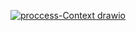 
[![proccess-Context drawio](https://github.com/Ekstrem/Architecture-Canvas/assets/13890264/17e8d9cd-a691-4179-83a9-2fc5794d1ed0)](https://app.diagrams.net/?libs=c4#HEkstrem%2FArchitecture-Canvas%2Fmain%2FProcess%2Fproccess.drawio)

